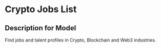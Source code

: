 # Crypto Jobs List

## Description for Model

Find jobs and talent profiles in Crypto, Blockchain and Web3 industries.

